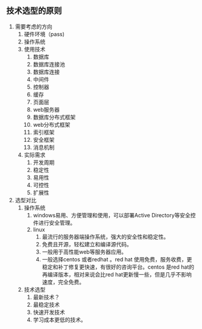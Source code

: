 ## 技术选型的原则

1. 需要考虑的方向
   1. 硬件环境（pass)
   2. 操作系统
   3. 使用技术
      1. 数据库
      2. 数据库连接池
      3. 数据库连接
      4. 中间件
      5. 控制器
      6. 缓存
      7. 页面层
      8. web服务器
      9. 数据库分布式框架
      10. web分布式框架
      11. 索引框架
      12. 安全框架
      13. 消息机制
   4. 实际需求
      1. 开发周期
      2. 稳定性
      3. 易用性
      4. 可控性
      5. 扩展性
2. 选型对比
   1. 操作系统
      1. windows易用、方便管理和使用，可以部署Active Directory等安全控件进行安全管理。
      2. linux
         1. 最流行的服务器端操作系统，强大的安全性和稳定性。
         2. 免费且开源，轻松建立和编译源代码。
         3. 一般用于高性能web等服务器应用。
         4. 一般选择centos 或者redhat 。red hat
            使用免费，服务收费，更稳定和补丁修复更快速，有很好的咨询平台。centos
            是red hat的再编译版本，相对来说会比red
            hat更新慢一些，但是几乎不影响速度，完全免费。
   2. 技术选型
      1. 最新技术？
      2. 最稳定技术
      3. 快速开发技术
      4. 学习成本更低的技术。


